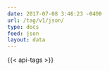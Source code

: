 ```yaml
---
date: 2017-07-08 3:46:23 -0400
url: /tag/v1/json/
type: docs
feed: json
layout: data
---
```

{{< api-tags >}}
